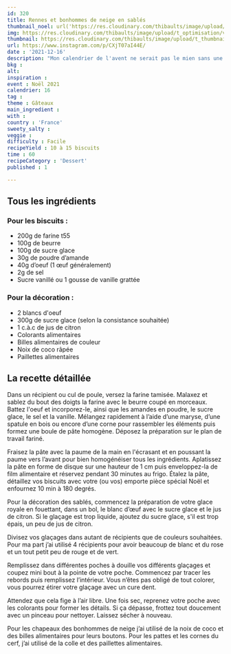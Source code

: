 ```yaml
---
id: 320
title: Rennes et bonhommes de neige en sablés
thumbnail_noel: url('https://res.cloudinary.com/thibaults/image/upload/t_carre/v1639677266/Recipes/20211216_rennes_bonhommes_neige_sables.jpg')
img: https://res.cloudinary.com/thibaults/image/upload/t_optimisation/v1639677266/Recipes/20211216_rennes_bonhommes_neige_sables.jpg
thumbnail: https://res.cloudinary.com/thibaults/image/upload/t_thumbnail_josie/v1639677266/Recipes/20211216_rennes_bonhommes_neige_sables.jpg
url: https://www.instagram.com/p/CXjT07aI44E/
date : '2021-12-16'
description: "Mon calendrier de l'avent ne serait pas le mien sans une recette de sablés"
bkg : 
alt: 
inspiration : 
event : Noël 2021
calendrier: 16
tag : 
theme : Gâteaux
main_ingredient : 
with : 
country : 'France'
sweety_salty : 
veggie : 
difficulty : Facile
recipeYield : 10 à 15 biscuits
time : 60
recipeCategory : 'Dessert'
published : 1

---
```

## Tous les ingrédients
### Pour les biscuits :
 - 200g de farine t55
 - 100g de beurre
 - 100g de sucre glace
 - 30g de poudre d’amande
 - 40g d’oeuf (1 œuf généralement)
 - 2g de sel
 - Sucre vanillé ou 1 gousse de vanille grattée

### Pour la décoration :
 - 2 blancs d'oeuf
 - 300g de sucre glace (selon la consistance souhaitée)
 - 1 c.à.c de jus de citron
 - Colorants alimentaires
 - Billes alimentaires de couleur
 - Noix de coco râpée
 - Paillettes alimentaires

## La recette détaillée
Dans un récipient ou cul de poule, versez la farine tamisée. Malaxez et sablez du bout des doigts la farine avec le beurre coupé en morceaux. Battez l'oeuf et incorporez-le, ainsi que les amandes en poudre, le sucre glace, le sel et la vanille. Mélangez rapidement à l’aide d’une maryse, d’une spatule en bois ou encore d’une corne pour rassembler les éléments puis formez une boule de pâte homogène. Déposez la préparation sur le plan de travail fariné.

Fraisez la pâte avec la paume de la main en l'écrasant et en poussant la paume vers l’avant pour bien homogénéiser tous les ingrédients. Aplatissez la pâte en forme de disque sur une hauteur de 1 cm puis enveloppez-la de film alimentaire et réservez pendant 30 minutes au frigo. Étalez la pâte, détaillez vos biscuits avec votre (ou vos) emporte pièce spécial Noël et enfournez 10 min à 180 degrés.

Pour la décoration des sablés, commencez la préparation de votre glace royale en fouettant, dans un bol, le blanc d’œuf avec le sucre glace et le jus de citron. Si le glaçage est trop liquide, ajoutez du sucre glace, s'il est trop épais, un peu de jus de citron.

Divisez vos glaçages dans autant de récipients que de couleurs souhaitées. Pour ma part j’ai utilisé 4 récipients pour avoir beaucoup de blanc et du rose et un tout petit peu de rouge et de vert.

Remplissez dans différentes poches à douille vos différents glaçages et coupez mini bout à la pointe de votre poche. Commencez par tracer les rebords puis remplissez l’intérieur. Vous n’êtes pas obligé de tout colorer, vous pourrez étirer votre glaçage avec un cure dent.

Attendez que cela fige à l’air libre. Une fois sec, reprenez votre poche avec les colorants pour former les détails. Si ça dépasse, frottez tout doucement avec un pinceau pour nettoyer. Laissez sécher à nouveau.

Pour les chapeaux des bonhommes de neige j’ai utilisé de la noix de coco et des billes alimentaires pour leurs boutons. Pour les pattes et les cornes du cerf, j’ai utilisé de la colle et des paillettes alimentaires.